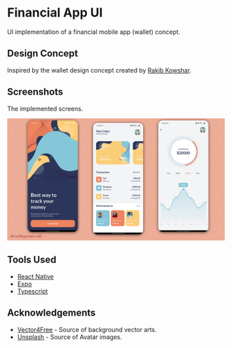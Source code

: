 # Financial App UI

UI implementation of a financial mobile app (wallet) concept.

## Design Concept

Inspired by the wallet design concept created by [Rakib Kowshar](https://dribbble.com/shots/14392439-Wallet-App-Design).

## Screenshots

The implemented screens.

![wallet app ui](./assets/shots/money_bag_shots.png)

## Tools Used

- [React Native](https://reactnative.dev/)
- [Expo](https://expo.io/)
- [Typescript](https://www.typescriptlang.org/)

## Acknowledgements

- [Vector4Free](https://www.vector4free.com) - Source of background vector arts.
- [Unsplash](https://unsplash.com) - Source of Avatar images.
